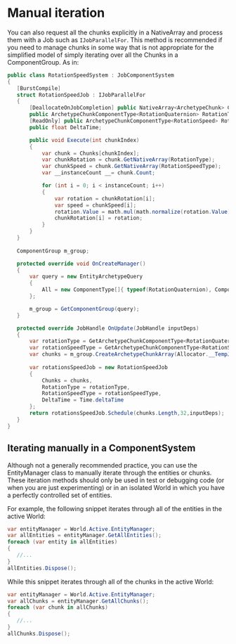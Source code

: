 # Manual iteration

You can also request all the chunks explicitly in a NativeArray and process them with a Job such as `IJobParallelFor`. This method is recommended if you need to manage chunks in some way that is not appropriate for the simplified model of simply iterating over all the Chunks in a ComponentGroup. As in:

```c#
public class RotationSpeedSystem : JobComponentSystem
{
   [BurstCompile]
   struct RotationSpeedJob : IJobParallelFor
   {
       [DeallocateOnJobCompletion] public NativeArray<ArchetypeChunk> Chunks;
       public ArchetypeChunkComponentType<RotationQuaternion> RotationType;
       [ReadOnly] public ArchetypeChunkComponentType<RotationSpeed> RotationSpeedType;
       public float DeltaTime;

       public void Execute(int chunkIndex)
       {
           var chunk = Chunks[chunkIndex];
           var chunkRotation = chunk.GetNativeArray(RotationType);
           var chunkSpeed = chunk.GetNativeArray(RotationSpeedType);
           var __instanceCount __= chunk.Count;

           for (int i = 0; i < instanceCount; i++)
           {
               var rotation = chunkRotation[i];
               var speed = chunkSpeed[i];
               rotation.Value = math.mul(math.normalize(rotation.Value), quaternion.AxisAngle(math.up(), speed.RadiansPerSecond * DeltaTime));
               chunkRotation[i] = rotation;
           }
       }
   }
   
   ComponentGroup m_group;   

   protected override void OnCreateManager()
   {
       var query = new EntityArchetypeQuery
       {
           All = new ComponentType[]{ typeof(RotationQuaternion), ComponentType.ReadOnly<RotationSpeed>() }
       };

       m_group = GetComponentGroup(query);
   }

   protected override JobHandle OnUpdate(JobHandle inputDeps)
   {
       var rotationType = GetArchetypeChunkComponentType<RotationQuaternion>();
       var rotationSpeedType = GetArchetypeChunkComponentType<RotationSpeed>(true);
       var chunks = m_group.CreateArchetypeChunkArray(Allocator.__TempJob__);
       
       var rotationsSpeedJob = new RotationSpeedJob
       {
           Chunks = chunks,
           RotationType = rotationType,
           RotationSpeedType = rotationSpeedType,
           DeltaTime = Time.deltaTime
       };
       return rotationsSpeedJob.Schedule(chunks.Length,32,inputDeps);
   }
}
```

## Iterating manually in a ComponentSystem

Although not a generally recommended practice, you can use the EntityManager class to manually iterate through the entities or chunks. These iteration methods should only be used in test or debugging code (or when you are just experimenting) or in an isolated World in which you have a perfectly controlled set of entities.

For example, the following snippet iterates through all of the entities in the active World:

``` c#
var entityManager = World.Active.EntityManager;
var allEntities = entityManager.GetAllEntities();
foreach (var entity in allEntities)
{
   //...
}
allEntities.Dispose();
```

 While this snippet iterates through all of the chunks in the active World:

``` c#
var entityManager = World.Active.EntityManager;
var allChunks = entityManager.GetAllChunks();
foreach (var chunk in allChunks)
{
   //...
}
allChunks.Dispose();
```
